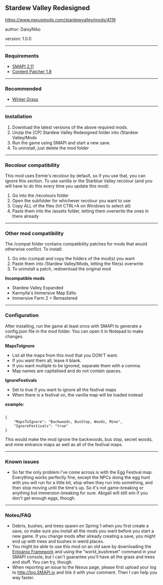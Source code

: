 ## Stardew Valley Redesigned ##

https://www.nexusmods.com/stardewvalley/mods/4119

author: DaisyNiko

version: 1.0.0

--------------------

### Requirements ###

* [SMAPI 2.11](https://www.nexusmods.com/stardewvalley/mods/2400)
* [Content Patcher 1.8](https://www.nexusmods.com/stardewvalley/mods/1915)

--------------------

### Recommended ###

* [Winter Grass](https://www.nexusmods.com/stardewvalley/mods/1601)

--------------------

### Installation ###

1. Download the latest versions of the above required mods.
2. Unzip the [CP] Stardew Valley Redesigned folder into /Stardew Valley/Mods
3. Run the game using SMAPI and start a new save.
4. To uninstall, just delete the mod folder

--------------------

### Recolour compatibility ###

This mod uses Eemie's recolour by default, so if you use that, you can ignore this section. To use vanilla or the Starblue Valley recolour (and you will have to do this every time you update this mod):

1. Go into the /recolours folder
2. Open the subfolder for whichever recolour you want to use
3. Copy ALL of the files (hit CTRL+A on Windows to select all)
4. Paste them into the /assets folder, letting them overwrite the ones in there already

--------------------

### Other mod compatibility ###

The /compat folder contains compatibility patches for mods that would otherwise conflict. To install:

1. Go into /compat and copy the folders of the mod(s) you want
2. Paste them into /Stardew Valley/Mods, letting the file(s) overwrite
3. To uninstall a patch, redownload the original mod

**Incompatible mods**

* Stardew Valley Expanded
* Karmylla's Immersive Map Edits
* Immersive Farm 2 + Remastered

--------------------

### Configuration ###

After installing, run the game at least once with SMAPI to generate a config.json file in the mod folder. You can open it in Notepad to make changes.

**MapsToIgnore**

* List all the maps from this mod that you DON'T want.
* If you want them all, leave it blank.
* If you want multiple to be ignored, separate them with a comma.
* Map names are capitalised and do not contain spaces.

**IgnoreFestivals**

* Set to true if you want to ignore all the festival maps
* When there is a festival on, the vanilla map will be loaded instead


**example:**

```

{
    "MapsToIgnore": "Backwoods, BusStop, Woods, Mine",
    "IgnoreFestivals": "true"
}

```

This would make the mod ignore the backwoods, bus stop, secret woods, and mine entrance maps as well as all of the festival maps.

--------------------

### Known issues ###

* So far the only problem I've come across is with the Egg Festival map. Everything works perfectly fine, except the NPCs doing the egg hunt with you will run for a little bit, stop when they run into something, and then stop moving until the time's up. So it's not game-breaking or anything but immersion-breaking for sure. Abigail will still win if you don't get enough eggs, though.

--------------------

### Notes/FAQ ###

* Debris, bushes, and trees spawn on Spring 1 when you first create a save, so make sure you install all the mods you want before you start a new game. If you change mods after already creating a save, you might end up with trees and bushes in weird places.
* You might be able to use this mod on an old save by downloading the [Entoarox Framework](https://www.nexusmods.com/stardewvalley/mods/2269) and using the "world_bushreset" command in your SMAPI console, but I can't guarantee you'll have all the grass and trees and stuff. You can try, though.
* When reporting an issue to the Nexus page, please first upload your log to http://log.SMAPI.io and link it with your comment. Then I can help you way faster.
